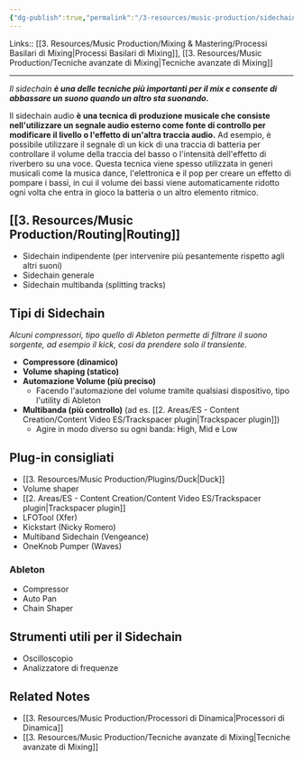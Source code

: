 ```yaml
---
{"dg-publish":true,"permalink":"/3-resources/music-production/sidechain/"}
---
```


Links:: [[3. Resources/Music Production/Mixing & Mastering/Processi Basilari di Mixing\|Processi Basilari di Mixing]], [[3. Resources/Music Production/Tecniche avanzate di Mixing\|Tecniche avanzate di Mixing]]

---
_Il sidechain **è una delle tecniche più importanti per il mix e consente di abbassare un suono quando un altro sta suonando.**_

Il sidechain audio **è una tecnica di produzione musicale che consiste nell'utilizzare un segnale audio esterno come fonte di controllo per modificare il livello o l'effetto di un'altra traccia audio.** Ad esempio, è possibile utilizzare il segnale di un kick di una traccia di batteria per controllare il volume della traccia del basso o l'intensità dell'effetto di riverbero su una voce. Questa tecnica viene spesso utilizzata in generi musicali come la musica dance, l'elettronica e il pop per creare un effetto di pompare i bassi, in cui il volume dei bassi viene automaticamente ridotto ogni volta che entra in gioco la batteria o un altro elemento ritmico.

## [[3. Resources/Music Production/Routing\|Routing]]

- Sidechain indipendente (per intervenire più pesantemente rispetto agli altri suoni)
- Sidechain generale
- Sidechain multibanda (splitting tracks)

## Tipi di Sidechain

_Alcuni compressori, tipo quello di Ableton permette di filtrare il suono sorgente, ad esempio il kick, così da prendere solo il transiente._

- **Compressore (dinamico)**
- **Volume shaping (statico)**
- **Automazione Volume (più preciso)**
	- Facendo l'automazione del volume tramite qualsiasi dispositivo, tipo l'utility di Ableton
- **Multibanda (più controllo)** (ad es. [[2. Areas/ES - Content Creation/Content Video ES/Trackspacer plugin\|Trackspacer plugin]])
	- Agire in modo diverso su ogni banda: High, Mid e Low


## Plug-in consigliati

- [[3. Resources/Music Production/Plugins/Duck\|Duck]]
- Volume shaper
- [[2. Areas/ES - Content Creation/Content Video ES/Trackspacer plugin\|Trackspacer plugin]]
- LFOTool (Xfer)
- Kickstart (Nicky Romero)
- Multiband Sidechain (Vengeance)
- OneKnob Pumper (Waves)

### Ableton

- Compressor
- Auto Pan
- Chain Shaper

## Strumenti utili per il Sidechain

- Oscilloscopio
- Analizzatore di frequenze 

## Related Notes

- [[3. Resources/Music Production/Processori di Dinamica\|Processori di Dinamica]]
- [[3. Resources/Music Production/Tecniche avanzate di Mixing\|Tecniche avanzate di Mixing]]
